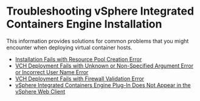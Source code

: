 # Troubleshooting vSphere Integrated Containers Engine Installation #

This information provides solutions for common problems that you might encounter when deploying virtual container hosts.

* [Installation Fails with Resource Pool Creation Error](ts_resource_pool_error.md)
* [VCH Deployment Fails with Unknown or Non-Specified Argument Error or Incorrect User Name Error](ts_cli_argument_error.md)
* [VCH Deployment Fails with Firewall Validation Error](ts_firewall_error.md)
* [vSphere Integrated Containers Engine Plug-In Does Not Appear in the vSphere Web Client](ts_ui_not_appearing.md)